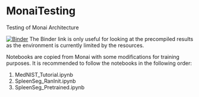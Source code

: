 # MonaiTesting
Testing of Monai Architecture

[![Binder](https://mybinder.org/badge_logo.svg)](https://mybinder.org/v2/gh/bkopchick/MonaiTesting/HEAD) The Binder link is only useful for looking at the precompiled results as the environment is currently limited by the resources.

Notebooks are copied from Monai with some modifications for training purposes. It is recommended to follow the notebooks in the following order:

1. MedNIST_Tutorial.ipynb
2. SpleenSeg_RanInit.ipynb
3. SpleenSeg_Pretrained.ipynb
